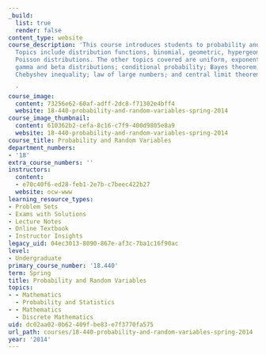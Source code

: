 ```yaml
---
_build:
  list: true
  render: false
content_type: website
course_description: 'This course introduces students to probability and random variables.
  Topics include distribution functions, binomial, geometric, hypergeometric, and
  Poisson distributions. The other topics covered are uniform, exponential, normal,
  gamma and beta distributions; conditional probability; Bayes theorem; joint distributions;
  Chebyshev inequality; law of large numbers; and central limit theorem.

  '
course_image:
  content: 73256e62-60af-adff-2dc8-f71302e4bff4
  website: 18-440-probability-and-random-variables-spring-2014
course_image_thumbnail:
  content: 610362b2-cefa-8c16-c7f9-400d9805e8a9
  website: 18-440-probability-and-random-variables-spring-2014
course_title: Probability and Random Variables
department_numbers:
- '18'
extra_course_numbers: ''
instructors:
  content:
  - e70c40f6-ed28-feb1-2e7b-c7beec422b27
  website: ocw-www
learning_resource_types:
- Problem Sets
- Exams with Solutions
- Lecture Notes
- Online Textbook
- Instructor Insights
legacy_uid: 04ec3013-8090-867e-af3c-7ba1c16f90ac
level:
- Undergraduate
primary_course_number: '18.440'
term: Spring
title: Probability and Random Variables
topics:
- - Mathematics
  - Probability and Statistics
- - Mathematics
  - Discrete Mathematics
uid: dc02aa02-0b62-409f-be83-e7f3770fa575
url_path: courses/18-440-probability-and-random-variables-spring-2014
year: '2014'
---
```

